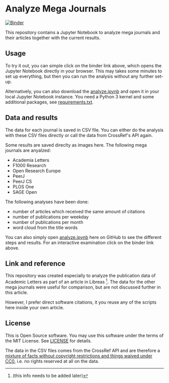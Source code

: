 # Analyze Mega Journals

[![Binder](https://mybinder.org/badge_logo.svg)](https://mybinder.org/v2/gh/zuphilip/analyze-mega-journals/HEAD?labpath=analyze.ipynb)

This repository contains a Jupyter Notebook to analyze mega journals and their articles together with the current results.


## Usage

To try it out, you can simple click on the binder link above, which opens the Jupyter Notebook directly in your browser. This may takes some minutes to set up everything, but then you can run the analysis without any further set-up.

Alternatively, you can also download the [analyze.ipynb](analyze.ipynb) and open it in your local Jupyter Notebook instance. You need a Python 3 kernel and some additional packages, see [requirements.txt](requirements.txt).


## Data and results

The data for each journal is saved in CSV file. You can either do the analysis with these CSV files directly or call the data from CrossRef's API again.

Some results are saved direclty as images here.
The following mega journals are anyalzed:
- Academia Letters
- F1000 Research
- Open Research Europe
- PeerJ
- PeerJ CS
- PLOS One
- SAGE Open

The following analyses have been done:
- number of articles which received the same amount of citations
- number of publications per weekday
- number of publications per month
- word cloud from the title words

You can also simply open [analyze.ipynb](analyze.ipynb) here on GitHub to see the different steps and results.
For an interactive examination click on the binder link above.


## Link and reference

This repository was created especially to analyze the publication data of Academic Letters as part of an article in Libreas [^1].
The data for the other mega journals were useful for comparison, but are not discussed further in this article.

However, I prefer direct software citations, it you reuse any of the scripts here inside your own article.


## License

This is Open Source software. You may use this software under the terms of the MIT License. See [LICENSE](LICENSE) for details.

The data in the CSV files comes from the CrossRef API and are therefore a [mixture of facts without copyright restrictions and things waived under CC0](https://www.crossref.org/documentation/retrieve-metadata/rest-api/rest-api-metadata-license-information/), i.e. no rights reserved at all on the data.


[^1]: (this info needs to be added later)
